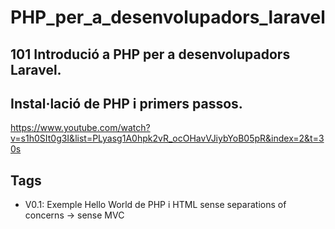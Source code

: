 # PHP_per_a_desenvolupadors_laravel

## 101 Introdució a PHP per a desenvolupadors Laravel.

## Instal·lació de PHP i primers passos.

https://www.youtube.com/watch?v=s1h0SIt0g3I&list=PLyasg1A0hpk2vR_ocOHavVJiybYoB05pR&index=2&t=30s

## Tags
- V0.1: Exemple Hello World de PHP i HTML sense separations of concerns -> sense MVC